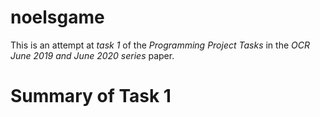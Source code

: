 # noelsgame
This is an attempt at *task 1* of the *Programming Project Tasks* in the *OCR June 2019 and June 2020 series* paper.

# Summary of Task 1
